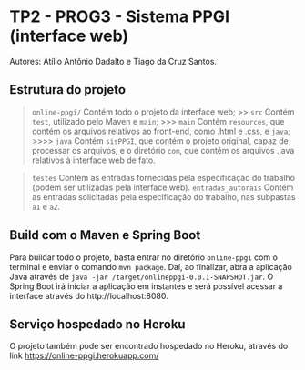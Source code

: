 # TP2 - PROG3 - Sistema PPGI (interface web)

Autores: Atílio Antônio Dadalto e Tiago da Cruz Santos.

## Estrutura do projeto

>`online-ppgi/` Contém todo o projeto da interface web; 
    >> `src` Contém `test`, utilizado pelo Maven e `main`; 
    >>> `main` Contém `resources`, que contém os arquivos relativos ao front-end, como .html e .css, e `java`;
    >>>> `java` Contém `sisPPGI`, que contém o projeto original, capaz de processar os arquivos, e o diretório `com`, que contém os arquivos .java relativos à interface web de fato.
    
>`testes` Contém as entradas fornecidas pela especificação do trabalho (podem ser utilizadas pela interface web). 
>`entradas_autorais` Contém as entradas solicitadas pela especificação do trabalho, nas subpastas `a1` e `a2`. 

## Build com o Maven e Spring Boot
Para buildar todo o projeto, basta entrar no diretório `online-ppgi` com o terminal e enviar o comando `mvn package`. Daí, ao finalizar, abra a aplicação Java através de `java -jar /target/onlineppgi-0.0.1-SNAPSHOT.jar`. O Spring Boot irá iniciar a aplicação em instantes e será possível acessar a interface através do http://localhost:8080.

## Serviço hospedado no Heroku

O projeto também pode ser encontrado hospedado no Heroku, através do link https://online-ppgi.herokuapp.com/
